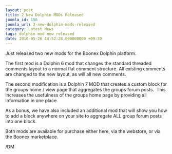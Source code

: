 ```yaml
---
layout: post
title: 2 New Dolphin MODs Released
joomla_id: 156
joomla_url: 2-new-dolphin-mods-released
category: Latest News
tags: dolphin mod new released
date: 2010-05-26 14:52:28.000000000 +09:30
---
```

<p>Just released two new mods for the Boonex Dolphin platform.</p>
<p>The first mod is a Dolphin 6 mod that changes the standard threaded comments layout to a normal flat comment structure. All existing comments are changed to the new layout, as will all new comments.</p>
<p>The second modification is a Dolphin 7 MOD that creates a custom block for the groups home / view page that aggregates the groups forum posts.&nbsp; This increases the usefulness of the groups home page by providing all information in one place.</p>
<p>As a bonus, we have also included an additional mod that will show you how to add a block anywhere on your site to aggregate ALL group forum posts into one block.</p>
<p>Both mods are available for purchase either here, via the webstore, or via the Boonex marketplace.</p>
<p>/DM</p>
